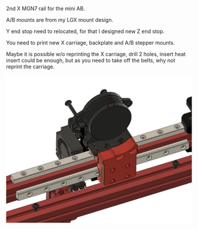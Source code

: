 2nd X MGN7 rail for the mini AB.

A/B mounts are from my LGX mount design.

Y end stop need to relocated, for that I designed new Z end stop.

You need to print new X carriage, backplate and A/B stepper mounts.

Maybe it is possible w/o reprinting the X carriage, drill 2 holes, insert heat insert could be enough, but as you need to take off the belts, why not reprint the carriage.


![PIC](2nd_mini_AB_rail.png)
